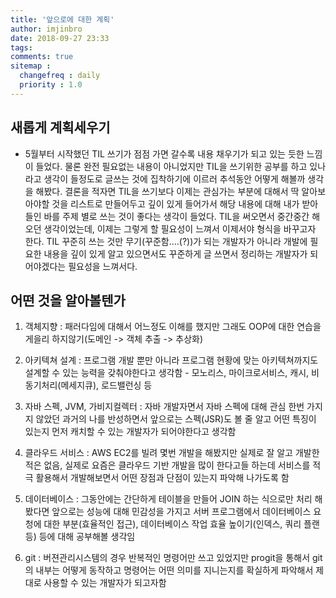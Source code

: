 ```yaml
---
title: '앞으로에 대한 계획'
author: imjinbro
date: 2018-09-27 23:33
tags: 
comments: true
sitemap :
  changefreq : daily
  priority : 1.0
---
```

  
## 새롭게 계획세우기
* 5월부터 시작했던 TIL 쓰기가 점점 가면 갈수록 내용 채우기가 되고 있는 듯한 느낌이 들었다. 물론 완전 필요없는 내용이 아니었지만 TIL을 쓰기위한 공부를 하고 있나라고 생각이 들정도로 글쓰는 것에 집착하기에 이르러 추석동안 어떻게 해볼까 생각을 해봤다. 결론을 적자면 TIL을 쓰기보다 이제는 관심가는 부분에 대해서 딱 알아보아야할 것을 리스트로 만들어두고 깊이 있게 들어가서 해당 내용에 대해 내가 받아들인 바를 주제 별로 쓰는 것이 좋다는 생각이 들었다. TIL을 써오면서 중간중간 해오던 생각이었는데, 이제는 그렇게 할 필요성이 느껴서 이제서야 형식을 바꾸고자 한다. TIL 꾸준히 쓰는 것만 무기(꾸준함....(?))가 되는 개발자가 아니라 개발에 필요한 내용을 깊이 있게 알고 있으면서도 꾸준하게 글 쓰면서 정리하는 개발자가 되어야겠다는 필요성을 느껴서다. 
  
## 어떤 것을 알아볼텐가
1. 객체지향 : 패러다임에 대해서 어느정도 이해를 했지만 그래도 OOP에 대한 연습을 게을리 하지않기(도메인 -> 객체 추출 -> 추상화)
2. 아키텍쳐 설계 : 프로그램 개발 뿐만 아니라 프로그램 현황에 맞는 아키텍쳐까지도 설계할 수 있는 능력을 갖춰야한다고 생각함 - 모노리스, 마이크로서비스, 캐시, 비동기처리(메세지큐), 로드밸런싱 등
3. 자바 스펙, JVM, 가비지컬렉터 : 자바 개발자면서 자바 스펙에 대해 관심 한번 가지지 않았던 과거의 나를 반성하면서 앞으로는 스펙(JSR)도 볼 줄 알고 어떤 특징이 있는지 먼저 캐치할 수 있는 개발자가 되어야한다고 생각함
4. 클라우드 서비스 : AWS EC2를 빌려 몇번 개발을 해봤지만 실제로 잘 알고 개발한 적은 없음, 실제로 요즘은 클라우드 기반 개발을 많이 한다고들 하는데 서비스를 적극 활용해서 개발해보면서 어떤 장점과 단점이 있는지 파악해 나가도록 함
5. 데이터베이스 : 그동안에는 간단하게 테이블을 만들어 JOIN 하는 식으로만 처리 해봤다면 앞으로는 성능에 대해 민감성을 가지고 서버 프로그램에서 데이터베이스 요청에 대한 부분(효율적인 접근), 데이터베이스 작업 효율 높이기(인덱스, 쿼리 플랜 등) 등에 대해 공부해볼 생각임

6. git : 버젼관리시스템의 경우 반복적인 명령어만 쓰고 있었지만 progit을 통해서 git의 내부는 어떻게 동작하고 명령어는 어떤 의미를 지니는지를 확실하게 파악해서 제대로 사용할 수 있는 개발자가 되고자함